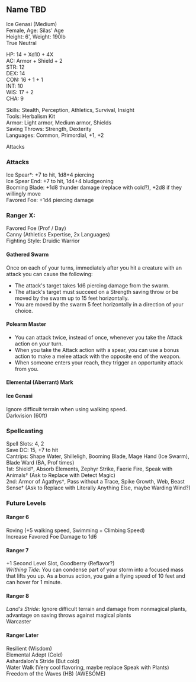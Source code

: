 ## Name TBD
Ice Genasi (Medium) \
Female, Age: Silas' Age \
Height: 6', Weight: 190lb \
True Neutral

HP: 14 + Xd10 + 4X \
AC: Armor + Shield + 2 \
STR: 12 \
DEX: 14 \
CON: 16 + 1 + 1 \
INT: 10 \
WIS: 17 + 2 \
CHA: 9

Skills: Stealth, Perception, Athletics, Survival, Insight \
Tools: Herbalism Kit \
Armor: Light armor, Medium armor, Shields \
Saving Throws: Strength, Dexterity \
Languages: Common, Primordial, +1, +2 

Attacks

### Attacks
Ice Spear*: +7 to hit, 1d8+4 piercing \
Ice Spear End: +7 to hit, 1d4+4 bludgeoning \
Booming Blade: +1d8 thunder damage (replace with cold?), +2d8 if they willingly move \
Favored Foe: +1d4 piercing damage

### Ranger X:
Favored Foe (Prof / Day) \
Canny (Athletics Expertise, 2x Languages) \
Fighting Style: Druidic Warrior

#### Gathered Swarm
Once on each of your turns, immediately after you hit a creature with an attack you can cause the following:
- The attack's target takes 1d6 piercing damage from the swarm.
- The attack's target must succeed on a Strength saving throw or be moved by the swarm up to 15 feet horizontally. 
- You are moved by the swarm 5 feet horizontally in a direction of your choice.

#### Polearm Master
- You can attack twice, instead of once, whenever you take the Attack action on your turn.
- When you take the Attack action with a spear, you can use a bonus action to make a melee attack with the opposite end of the weapon.
- When someone enters your reach, they trigger an opportunity attack from you. 

#### Elemental (Aberrant) Mark

#### Ice Genasi
Ignore difficult terrain when using walking speed. \
Darkvision (60ft) 

### Spellcasting
Spell Slots: 4, 2 \
Save DC: 15, +7 to hit \
Cantrips: Shape Water, Shilleligh, Booming Blade, Mage Hand (Ice Swarm), Blade Ward (BA, Prof times) \
1st: Shield†, Absorb Elements, Zephyr Strike, Faerie Fire, Speak with Animals† (Ask to Replace with Detect Magic) \
2nd: Armor of Agathys†, Pass without a Trace, Spike Growth, Web, Beast Sense† (Ask to Replace with Literally Anything Else, maybe Warding Wind?)

### Future Levels
#### Ranger 6
Roving (+5 walking speed, Swimming + Climbing Speed) \
Increase Favored Foe Damage to 1d6

#### Ranger 7
+1 Second Level Slot, Goodberry (Reflavor?) \
*Writhing Tide:* You can condense part of your storm into a focused mass that lifts you up. As a bonus action, you gain a flying speed of 10 feet and can hover for 1 minute.

#### Ranger 8
*Land's Stride:* Ignore difficult terrain and damage from nonmagical plants, advantage on saving throws against magical plants \
Warcaster

#### Ranger Later
Resilient (Wisdom) \
Elemental Adept (Cold) \
Ashardalon's Stride	(But cold) \
Water Walk (Very cool flavoring, maybe replace Speak with Plants) \
Freedom of the Waves (HB) (AWESOME) 

